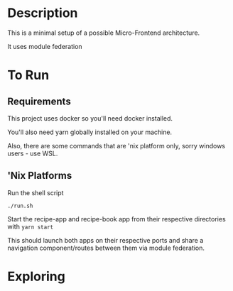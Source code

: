 # Description

This is a minimal setup of a possible Micro-Frontend architecture.

It uses module federation

# To Run

## Requirements
This project uses docker so you'll need docker installed.

You'll also need yarn globally installed on your machine.

Also, there are some commands that are 'nix platform only, sorry windows users - use WSL.


## 'Nix Platforms
Run the shell script
```shell
./run.sh
```

Start the recipe-app and recipe-book app from their respective directories with `yarn start`

This should launch both apps on their respective ports and share a navigation component/routes between them via module federation.

# Exploring
